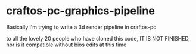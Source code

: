 # craftos-pc-graphics-pipeline

Basically i'm trying to write a 3d render pipeline in craftos-pc

to all the lovely 20 people who have cloned this code, IT IS NOT FINISHED, nor is it compatible without bios edits at this time